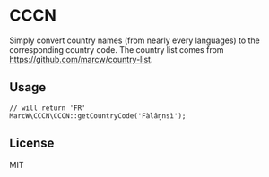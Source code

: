 # CCCN

Simply convert country names (from nearly every languages) to the corresponding country code.
The country list comes from https://github.com/marcw/country-list.

## Usage

    // will return 'FR'
    MarcW\CCCN\CCCN::getCountryCode('Fàlâŋnsì');

## License

MIT

